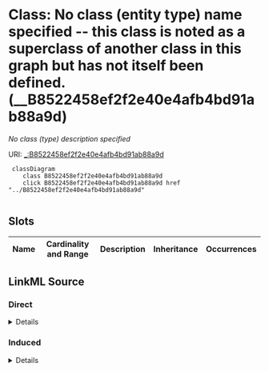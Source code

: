 

# Class: No class (entity type) name specified -- this class is noted as a superclass of another class in this graph but has not itself been defined. (__B8522458ef2f2e40e4afb4bd91ab88a9d)


_No class (type) description specified_







URI: [_:B8522458ef2f2e40e4afb4bd91ab88a9d](_:B8522458ef2f2e40e4afb4bd91ab88a9d)






```mermaid
 classDiagram
    class B8522458ef2f2e40e4afb4bd91ab88a9d
    click B8522458ef2f2e40e4afb4bd91ab88a9d href "../B8522458ef2f2e40e4afb4bd91ab88a9d"
      
```




<!-- no inheritance hierarchy -->


## Slots

| Name | Cardinality and Range | Description | Inheritance | Occurrences |
| ---  | --- | --- | --- | --- |














## LinkML Source

<!-- TODO: investigate https://stackoverflow.com/questions/37606292/how-to-create-tabbed-code-blocks-in-mkdocs-or-sphinx -->

### Direct

<details>

```yaml
name: __B8522458ef2f2e40e4afb4bd91ab88a9d
conforms_to: No schema conformance document specified
description: No class (type) description specified
title: No class (entity type) name specified -- this class is noted as a superclass
  of another class in this graph but has not itself been defined.
from_schema: sawgraph-kg
rank: 1000
class_uri: _:B8522458ef2f2e40e4afb4bd91ab88a9d

```
</details>

### Induced

<details>

```yaml
name: __B8522458ef2f2e40e4afb4bd91ab88a9d
conforms_to: No schema conformance document specified
description: No class (type) description specified
title: No class (entity type) name specified -- this class is noted as a superclass
  of another class in this graph but has not itself been defined.
from_schema: sawgraph-kg
rank: 1000
class_uri: _:B8522458ef2f2e40e4afb4bd91ab88a9d

```
</details>